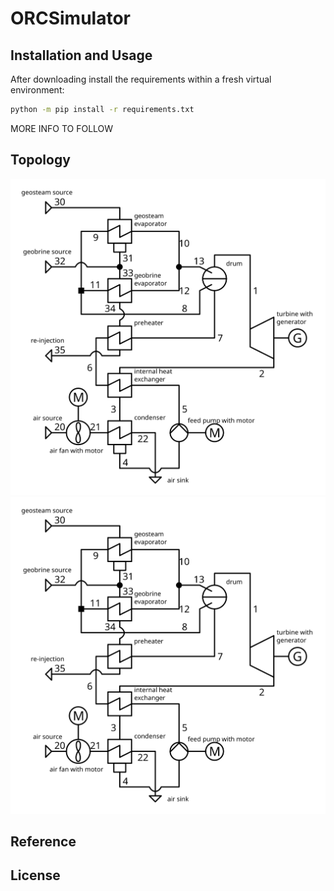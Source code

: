# ORCSimulator

## Installation and Usage

After downloading install the requirements within a fresh virtual environment:

```sh
python -m pip install -r requirements.txt
```

MORE INFO TO FOLLOW

## Topology

![Alt flow diagram of the geothermal ORC](./flowdiagram.svg)
<img src="./flowdiagram.svg">

## Reference

## License
